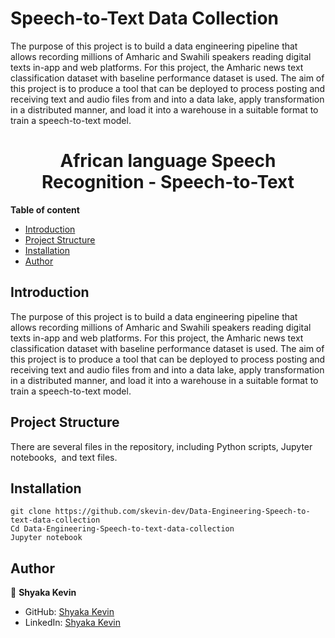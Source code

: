 # Speech-to-Text Data Collection
The purpose of this project is to build a data engineering pipeline that allows recording millions of Amharic and Swahili speakers reading digital texts in-app and web platforms. For this project, the Amharic news text classification dataset with baseline performance dataset is used. 
The aim of this project is to produce a tool that can be deployed to process posting and receiving text and audio files from and into a data lake, apply transformation in a distributed manner, and load it into a warehouse in a suitable format to train a speech-to-text model. 


<h1 align="center">African language Speech Recognition - Speech-to-Text </h1>


**Table of content**

- [Introduction](#Introduction)
- [Project  Structure](#ProjectStructure)
- [Installation](#Installation)
- [Author](#Author)

## Introduction
The purpose of this project is to build a data engineering pipeline that allows recording millions of Amharic and Swahili speakers reading digital texts in-app and web platforms. For this project, the Amharic news text classification dataset with baseline performance dataset is used. 
The aim of this project is to produce a tool that can be deployed to process posting and receiving text and audio files from and into a data lake, apply transformation in a distributed manner, and load it into a warehouse in a suitable format to train a speech-to-text model. 



## Project Structure
There are several files in the repository, including Python scripts, Jupyter notebooks,  and text files. 

## Installation
```
git clone https://github.com/skevin-dev/Data-Engineering-Speech-to-text-data-collection
Cd Data-Engineering-Speech-to-text-data-collection
Jupyter notebook 
```

## Author

👤 **Shyaka Kevin**

- GitHub: [Shyaka Kevin](https://github.com/skevin-dev)
- LinkedIn: [Shyaka Kevin](https://www.linkedin.com/in/shyaka-kevin/)
